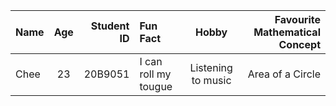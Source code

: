 | Name   | Age | Student ID | Fun Fact   | Hobby | Favourite Mathematical Concept
|:-------|:---:|------------:|:-------|:---:|------------:|
| Chee | 23 | 20B9051 | I can roll my tougue | Listening to music | Area of a Circle |
